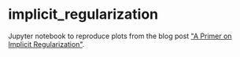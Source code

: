 # implicit_regularization
Jupyter notebook to reproduce plots from the blog post ["A Primer on Implicit Regularization"](https://dsgissin.github.io/blog/2020/03/09/implicit_regularization.html).
